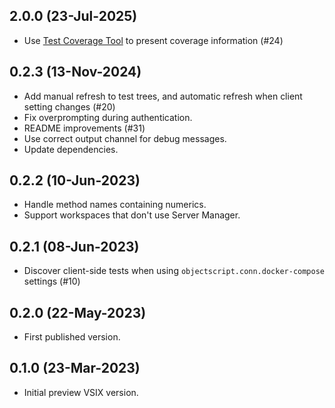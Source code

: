 ## 2.0.0 (23-Jul-2025)
* Use [Test Coverage Tool](https://openexchange.intersystems.com/package/Test-Coverage-Tool) to present coverage information (#24)

## 0.2.3 (13-Nov-2024)
* Add manual refresh to test trees, and automatic refresh when client setting changes (#20)
* Fix overprompting during authentication.
* README improvements (#31)
* Use correct output channel for debug messages.
* Update dependencies.

## 0.2.2 (10-Jun-2023)
* Handle method names containing numerics.
* Support workspaces that don't use Server Manager.

## 0.2.1 (08-Jun-2023)
* Discover client-side tests when using `objectscript.conn.docker-compose` settings (#10)

## 0.2.0 (22-May-2023)
* First published version.

## 0.1.0 (23-Mar-2023)
* Initial preview VSIX version.
